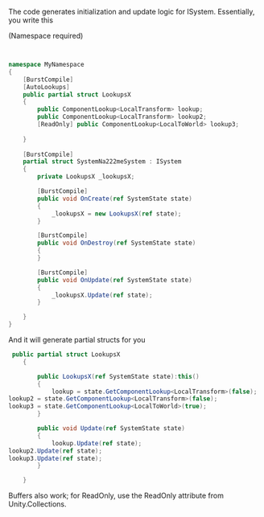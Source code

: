 ﻿The code generates initialization and update logic for ISystem. Essentially, you write this

(Namespace required)

```csharp


namespace MyNamespace
{
    [BurstCompile]
    [AutoLookups]
    public partial struct LookupsX
    {
        public ComponentLookup<LocalTransform> lookup;
        public ComponentLookup<LocalTransform> lookup2;
        [ReadOnly] public ComponentLookup<LocalToWorld> lookup3;
        
    }
    
    [BurstCompile]
    partial struct SystemNa222meSystem : ISystem
    {
        private LookupsX _lookupsX;

        [BurstCompile]
        public void OnCreate(ref SystemState state)
        {
            _lookupsX = new LookupsX(ref state);
        }

        [BurstCompile]
        public void OnDestroy(ref SystemState state)
        {
        }

        [BurstCompile]
        public void OnUpdate(ref SystemState state)
        {
            _lookupsX.Update(ref state);
        }

    }
}

```

And it will generate partial structs for you

```csharp
 public partial struct LookupsX
    {

        public LookupsX(ref SystemState state):this()
        {
            lookup = state.GetComponentLookup<LocalTransform>(false);
lookup2 = state.GetComponentLookup<LocalTransform>(false);
lookup3 = state.GetComponentLookup<LocalToWorld>(true);
        }

        public void Update(ref SystemState state)
        {
            lookup.Update(ref state);
lookup2.Update(ref state);
lookup3.Update(ref state);
        }

    } 
```

Buffers also work; for ReadOnly, use the ReadOnly attribute from Unity.Collections.